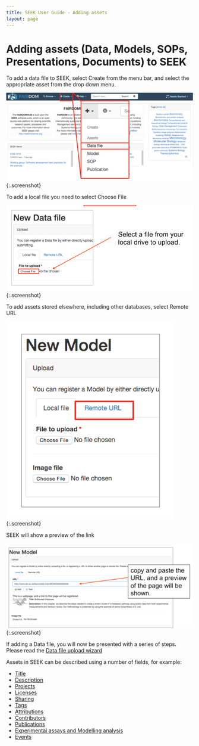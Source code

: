 ```yaml
---
title: SEEK User Guide - Adding assets
layout: page
---
```

# Adding assets (Data, Models, SOPs, Presentations, Documents) to SEEK

To add a data file to SEEK, select Create from the menu bar, and select the appropriate asset from the drop down menu.

![add data 1](/images/user-guide/add_data_1.png){:.screenshot}

To add a local file you need to select Choose File

![add data 2](/images/user-guide/add_data_2.png){:.screenshot}

To add assets stored elsewhere, including other databases, select Remote URL

![add data 3](/images/user-guide/add_data_3.png){:.screenshot}

SEEK will show a preview of the link

![add data 4](/images/user-guide/add_data_4.png){:.screenshot}


If adding a Data file, you will now be presented with a series of steps. Please read the [Data file upload wizard](data-file-upload-wizard.html)

Assets in SEEK can be described using a number of fields, for example:

* [Title](general-attributes.html#title)
* [Description](general-attributes.html#description)
* [Projects](general-attributes.html#projects)
* [Licenses](licenses.html)
* [Sharing](general-attributes.html#sharing)
* [Tags](general-attributes.html#tags)
* [Attributions](general-attributes.html#attributions)
* [Contributors](general-attributes.html#contributors)
* [Publications](general-attributes.html#publications)
* [Experimental assays and Modelling analysis](general-attributes.html#experimental-assays-and-modelling-analysis)
* [Events](general-attributes.html#events)